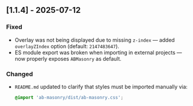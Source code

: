 ## [1.1.4] - 2025-07-12

### Fixed
- Overlay was not being displayed due to missing `z-index` — added `overlayZIndex` option (default: `2147483647`).
- ES module export was broken when importing in external projects — now properly exposes `ABMasonry` as default.

### Changed
- `README.md` updated to clarify that styles must be imported manually via:
  ```css
  @import 'ab-masonry/dist/ab-masonry.css';
